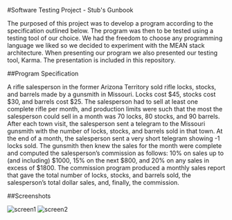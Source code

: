 #Software Testing Project - Stub's Gunbook

The purposed of this project was to develop a program according to the specification outlined below. The program was then to be tested using a testing tool of our choice. We had the freedom to choose any programming language we liked so we decided to experiment with the MEAN stack architecture. When presenting our program we also presented our testing tool, Karma. The presentation is included in this repository.

##Program Specification

A rifle salesperson in the former Arizona Territory sold rifle locks, stocks, and barrels made by a gunsmith in Missouri. Locks cost $45, stocks cost $30, and barrels cost $25. The salesperson had to sell at least one complete rifle per month, and production limits were such that the most the salesperson could sell in a month was 70 locks, 80 stocks, and 90 barrels. After each town visit, the salesperson sent a telegram to the Missouri gunsmith with the number of locks, stocks, and barrels sold in that town. At the end of a month, the salesperson sent a very short telegram showing -1 locks sold. 
The gunsmith then knew the sales for the month were complete and computed the salesperson’s commission as follows: 10% on sales up to (and including) $1000, 15% on the next $800, and 20% on any sales in excess of $1800. 
The commission program produced a monthly sales report that gave the total number of locks, stocks, and barrels sold, the salesperson’s total dollar sales, and, finally, the commission.

##Screenshots

![screen1](https://cloud.githubusercontent.com/assets/1381973/3958683/6ff2b392-2722-11e4-9b90-8eaa62036f44.JPG)
![screen2](https://cloud.githubusercontent.com/assets/1381973/3958682/6b328832-2722-11e4-85ef-749661689dd0.JPG)
